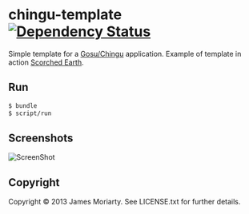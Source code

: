 # chingu-template [![Dependency Status](https://gemnasium.com/jamesmoriarty/chingu-template.png)](https://gemnasium.com/jamesmoriarty/chingu-template)

Simple template for a [Gosu/Chingu](https://github.com/ippa/chingu) application. Example of template in action [Scorched Earth](https://github.com/jamesmoriarty/scorched-earth-rb).

Run
---

```bash
$ bundle
$ script/run
```

Screenshots
-----------

![ScreenShot](https://raw.github.com/jamesmoriarty/chingu-template/master/doc/screenshot-01.jpg)

## Copyright
Copyright © 2013 James Moriarty. See LICENSE.txt for further details.
